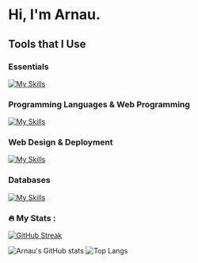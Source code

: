 # Hi, I'm Arnau.

## Tools that I Use

### Essentials
[![My Skills](https://skillicons.dev/icons?i=linux,windows,git,stackoverflow,unity)](https://skillicons.dev)

### Programming Languages & Web Programming
[![My Skills](https://skillicons.dev/icons?i=js,ts,cs,php,py,angular,vue,nodejs,express,laravel)](https://skillicons.dev)

### Web Design & Deployment
[![My Skills](https://skillicons.dev/icons?i=html,css,sass,tailwind,bootstrap,figma,docker,aws,vercel)](https://skillicons.dev)

### Databases
[![My Skills](https://skillicons.dev/icons?i=mysql,postgres,mongodb,sqlite)](https://skillicons.dev)

### :fire: My Stats :

[![GitHub Streak](https://streak-stats.demolab.com?user=ArnauBadenas&theme=dark&hide_border=true)](https://git.io/streak-stats) 

![Arnau's GitHub stats](https://github-readme-stats.vercel.app/api?username=ArnauBadenas&show_icons=true&theme=dark&hide_border=true) ![Top Langs](https://github-readme-stats.vercel.app/api/top-langs/?username=ArnauBadenas&layout=compact&theme=dark&hide_border=true)

